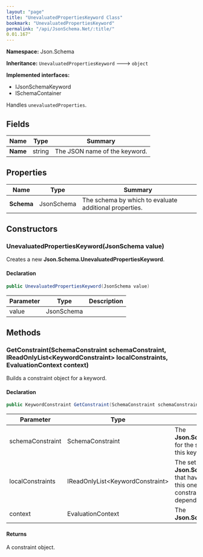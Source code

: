 ```yaml
---
layout: "page"
title: "UnevaluatedPropertiesKeyword Class"
bookmark: "UnevaluatedPropertiesKeyword"
permalink: "/api/JsonSchema.Net/:title/"
0.01.167"
---
```

**Namespace:** Json.Schema

**Inheritance:**
`UnevaluatedPropertiesKeyword`
 🡒 
`object`

**Implemented interfaces:**

- IJsonSchemaKeyword
- ISchemaContainer

Handles `unevaluatedProperties`.

## Fields

| Name | Type | Summary |
|---|---|---|
| **Name** | string | The JSON name of the keyword. |

## Properties

| Name | Type | Summary |
|---|---|---|
| **Schema** | JsonSchema | The schema by which to evaluate additional properties. |

## Constructors

### UnevaluatedPropertiesKeyword(JsonSchema value)

Creates a new **Json.Schema.UnevaluatedPropertiesKeyword**.

#### Declaration

```c#
public UnevaluatedPropertiesKeyword(JsonSchema value)
```

| Parameter | Type | Description |
|---|---|---|
| value | JsonSchema |  |


## Methods

### GetConstraint(SchemaConstraint schemaConstraint, IReadOnlyList\<KeywordConstraint\> localConstraints, EvaluationContext context)

Builds a constraint object for a keyword.

#### Declaration

```c#
public KeywordConstraint GetConstraint(SchemaConstraint schemaConstraint, IReadOnlyList<KeywordConstraint> localConstraints, EvaluationContext context)
```

| Parameter | Type | Description |
|---|---|---|
| schemaConstraint | SchemaConstraint | The **Json.Schema.SchemaConstraint** for the schema object that houses this keyword. |
| localConstraints | IReadOnlyList\<KeywordConstraint\> | The set of other **Json.Schema.KeywordConstraint**s that have been processed prior to this one. Will contain the constraints for keyword dependencies. |
| context | EvaluationContext | The **Json.Schema.EvaluationContext**. |


#### Returns

A constraint object.

